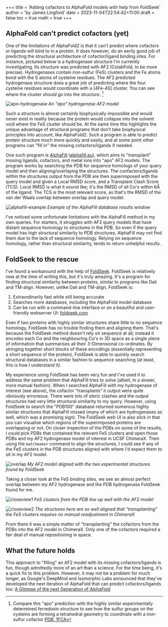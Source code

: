 +++
title = 'Adding cofactors to AlphaFold models with help from FoldSeek'
author = 'by James Lingford'
date = 2023-11-04T22:54:42+11:00
draft = false
toc = true
math = true
+++

## AlphaFold can't predict cofactors (yet)

One of the limitations of AlphaFold2 is that it can't predict where cofactors or ligands will bind to in a protein.
It does however, do an eerily good job of predicting the structural architecture of cofactor/ligand binding sites.
For instance, pictured below is a hydrogenase structure I'm currently investigating.
Its structure was predicted with AF2 (ColabFold, to be more precise).
Hydrogenases contain iron-sulfur (FeS) clusters and the Fe atoms bond with the S atoms of cysteine residues.
The AF2 predicted hydrogenase structure does a great job of predicting where the four cysteine residues would coordinate with
a [4Fe-4S] cluster.
You can see where the cluster *should* go into the structure.
[^1]

[^1]: Compare this "apo" prediction with the highly similar experimentally determined ferredoxin structure to see how the sulfur groups on the cysteins are forming a tetrahedral geometry to coordinate with a iron-sulfur cofactor [PDB: 1FCA](https://www.rcsb.org/3d-view/1FCA/1)

![apo-hydrogenase](/images/foldseek/apo.png)
*An "apo" hydrogenase AF2 model*

Such a structure is almost certainly biophysically impossible and would never exist in reality because the protein would
collapse into the solvent void where the FeS cluster should be.
At the same time this highlights the unique advantage of structural programs that don't take biophysical
principles into account, like AlphaFold2.
Such a program is able to predict protein structure much more quickly and easily, and at some point other programs can
"fill in" the missing cofactors/ligands if needed.

One such program is [AlphaFill](https://www.nature.com/articles/s41592-022-01685-y) ([alphafill.eu](https://alphafill.eu/)),
which aims to "transplant" missing ligands, cofactors, and metal ions into "apo" AF2 models.
The program works by searching the PDB for sequence homologs of your query model and then aligning/overlaying the
structures.
The confactors/ligands within the structures output from the PDB are then superimposed with the query model and given a
Local RMSD score, and a Transplant Clash Score (TCS).
Local RMSD is what it sound like; it's the RMSD of all Cα's within 6Å of the ligand.
The TCS is the most relevant score, as that's the RMSD of the van der Waals overlap between overlap and query model.

![alphafill-example](/images/foldseek/alphafill.png)
*Example of the AlphaFill database results window*

I've noticed some unfortunate limitations with the AlphaFill method in my own queries.
For starters, it struggles with AF2 query models that have distant sequence homology to structures in the PDB.
So even if the query model has high structural similarity to PDB structures, AlphaFill may not find them due to the lack
of sequence homology.
Relying on sequence homology, rather than structural similarity, tends to return unhelpful results.

## FoldSeek to the rescue

I've found a workaround with the help of [FoldSeek](https://www.nature.com/articles/s41587-023-01773-0).
FoldSeek is relatively new at the time of writing this, but it's truly amazing.
It's a program for finding structural similarity between proteins, similar to programs like Dali and TM-align.
However, unlike Dali and TM-align, FoldSeek is:
1. Extraordinarily fast while still being accurate
2. Searches more databases, including the AlphaFold model database
3. Can be run with a command-line interface or on a beautiful and user-friendly webserver UI: [foldseek.com](https://search.foldseek.com/search)

Even if two proteins with highly similar structures share little to no sequence homology, FoldSeek has no trouble
finding them and aligning them.
That's because the FoldSeek method doesn't rely on sequence at all; instead it encodes each C$\alpha$ and the
neighbouring C$\alpha$'s in 3D space as a single piece of information that summarises all their 3-Dimensional
co-ordinates.
By stringing together short blocks of these encodings (essentially representing a short sequence of the protein),
FoldSeek is able to quickly search structural databases in a similar fashion to sequence searching (at least, this is
how I understand it).

My experience using FoldSeek has been very fun and I've used it to address the same problem that AlphaFill tries to
solve (albeit, in a slower, more manual fashion). 
When I searched AlphaFill with my hydrogenase of interest (see above), the cofactor "transplants" it output were quite obviously erroneous.
There were lots of steric clashes and the output structures had very little structural similarity to my query.
However, using FoldSeek to search the "PDB100" database returned numerous highly similar structures that AlphaFill
missed (many of which are hydrogenases as well, which was a promising sign).
The FoldSeek web UI is also slick in that you can visualise which regions of the superimposed proteins are overlapping
or not.
On closer inspection of the PDBs on some of the results, I could pick PDBs that contained the relevant FeS clusters and
open those PDBs and my AF2 hydrogenase model of interest in UCSF ChimeraX.
Then using the `matchmaker` command to align the structures, I could see if any of the FeS clusters in the PDB
structures aligned with where I'd expect them to sit in my AF2 model.

![overlap](/images/foldseek/fullview.png)
*My AF2 model aligned with the two experimental structures found by FoldSeek*

Taking a closer look at the FeS binding sites, we see an almost perfect overlap between my AF2 hydrogenase and the PDB
hydrogenase FoldSeek found for me.

![closeview1](/images/foldseek/closeview1.png)
*FeS clusters from the PDB line up well with the AF2 model*

![closeview2](/images/foldseek/closeview2.png)
*The structures here are so well aligned that "transplanting" the FeS clusters requires no manual readjustment in
ChimeraX*

From there it was a simple matter of "transplanting" the cofactors from the PDBs into the AF2 model in ChimeraX.
Only one of the cofactors required a fair deal of manual repositioning in space.

## What the future holds

This approach to "filling" an AF2 model with its missing cofactors/ligands is fun, though admittedly more of an art than
a science.
For the time being, it's a quick fix to this problem.
However, it may not be a problem for much longer, as Google's DeepMind and Isomorphic Labs announced that they've
developed the next iteration of AlphaFold that can predict cofactors/ligands too: [A Glimpse of the next Generation of AlphaFold](https://www.isomorphiclabs.com/articles/a-glimpse-of-the-next-generation-of-alphafold)


